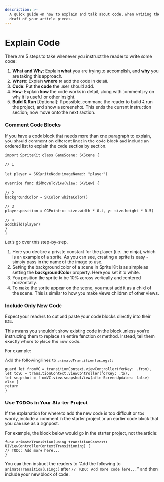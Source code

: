 ```yaml
---
description: >-
  A quick guide on how to explain and talk about code, when writing the first
  draft of your article pieces.
---
```


# Explain Code

There are 5 steps to take whenever you instruct the reader to write some code:

1. **What and Why**: Explain **what** you are trying to accomplish, and **why** you are taking this approach.
2. **Where**: Explain **where** to add the code in detail.
3. **Code**: Put the **code** the user should add.
4. **How**: Explain **how** the code works in detail, along with commentary on why it is useful or other insight.
5. **Build & Run** \[Optional]: If possible, command the reader to build & run the project, and show a screenshot. This ends the current instruction section; now move onto the next section.

### **Comment Code Blocks**

If you have a code block that needs more than one paragraph to explain, you should comment on different lines in the code block and include an ordered list to explain the code section by section.

`import SpriteKit class GameScene: SKScene {`\
\
&#x20; `// 1`\
\
&#x20; `let player = SKSpriteNode(imageNamed: "player")`\
\
&#x20; `override func didMoveToView(view: SKView) {`\
\
&#x20;   `// 2`\
&#x20;   `backgroundColor = SKColor.whiteColor()`\
\
&#x20;   `// 3`\
&#x20;   `player.position = CGPoint(x: size.width * 0.1, y: size.height * 0.5)`\
\
&#x20;   `// 4`\
&#x20;   `addChild(player)`\
&#x20; `}`\
`}`

Let’s go over this step-by-step.

1. Here you declare a private constant for the player (i.e. the ninja), which is an example of a sprite. As you can see, creating a sprite is easy - simply pass in the name of the image to use.
2. Setting the background color of a scene in Sprite Kit is as simple as setting the **backgroundColor** property. Here you set it to white.
3. You position the sprite to be 10% across vertically and centered horizontally.
4. To make the sprite appear on the scene, you must add it as a child of the scene. This is similar to how you make views children of other views.

### **Include Only New Code**

Expect your readers to cut and paste your code blocks directly into their IDE.

This means you shouldn’t show existing code in the block unless you’re instructing them to replace an entire function or method. Instead, tell them exactly where to place the new code.

For example:

Add the following lines to `animateTransition(using:)`:

`guard let fromVC = transitionContext.viewController(forKey: .from),` \
`let toVC = transitionContext.viewController(forKey: .to),` \
`let snapshot = fromVC.view.snapshotView(afterScreenUpdates: false) else {`\
&#x20; `return`\
`}`

### **Use TODOs in Your Starter Project**

If the explanation for where to add the new code is too difficult or too wordy, include a comment in the starter project or an earlier code block that you can use as a signpost.

For example, the block below would go in the starter project, not the article:

`func animateTransition(using transitionContext: UIViewControllerContextTransitioning) {` \
&#x20; `// TODO: Add more here...` \
`}`

You can then instruct the readers to “Add the following to `animateTransition(using:)` after `// TODO: Add more code here...`” and then include your new block of code.
